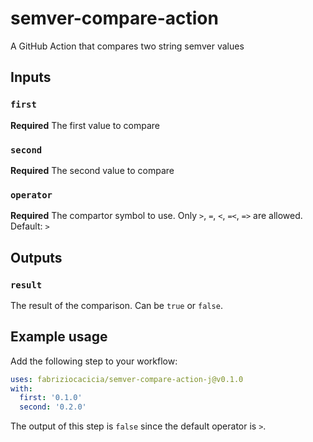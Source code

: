 # semver-compare-action
A GitHub Action that compares two string semver values

## Inputs

### `first`

**Required** The first value to compare

### `second`

**Required** The second value to compare

### `operator`

**Required** The compartor symbol to use. Only `>`, `=`, `<`, `=<`, `=>` are allowed. Default: `>`

## Outputs

### `result`

The result of the comparison. Can be `true` or `false`.

## Example usage

Add the following step to your workflow:

```yaml
uses: fabriziocacicia/semver-compare-action-j@v0.1.0
with:
  first: '0.1.0'
  second: '0.2.0'
```

The output of this step is `false` since the default operator is `>`.